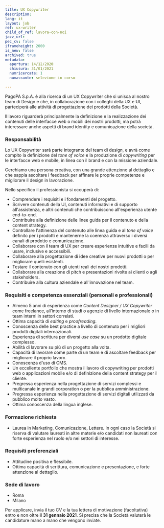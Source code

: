 ```yaml
---
title: UX Copywriter
description:
lang: it
layout: job
ref: ux-writer
child_of_ref: lavora-con-noi
jazz_url:
pec_cv: false
iframeheight: 2000
is_new: false
archived: true
metadata:
  apertura: 14/12/2020
  chiusura: 31/01/2021
  numricercate: 1
  numassunte: selezione in corso
  
---
```


PagoPA S.p.A. è alla ricerca di un UX Copywriter che si unisca al nostro team di Design e che, in collaborazione con i colleghi della UX e UI, parteciperà alle attività di progettazione dei prodotti della Società.

Il lavoro riguarderà principalmente la definizione e la realizzazione dei contenuti delle interfacce web o mobili dei nostri prodotti, ma potrà interessare anche aspetti di brand identity e comunicazione della società.

### Responsabilità

Lo UX Copywriter sarà parte integrante del team di design, e avrà come compito la definizione del _tone of voice_ e la produzione di _copywriting_ per le interfacce web e mobile, in linea con il brand e con la missione aziendale.

Cerchiamo una persona creativa, con una grande attenzione al dettaglio e che sappia ascoltare i feedback per affinare le proprie competenze e migliorare il design in lavorazione.

Nello specifico il professionista si occuperà di:

- Comprendere i requisiti e i fondamenti del progetto.
- Scrivere contenuti della UI, contenuti informativi e di supporto all'assistenza, e altri contenuti che contribuiscono all'esperienza utente end-to-end.
- Contribuire alla definizione delle linee guida per il contenuto e della content strategy.
- Controllare l'attinenza del contenuto alle linea guida e al _tone of voice_ definito per i prodotti e mantenerne la coerenza attraverso i diversi canali di prodotto e comunicazione.
- Collaborare con il team di UX per creare esperienze intuitive e facili da usare, inclusive e accessibili.
- Collaborare alla progettazione di idee creative per nuovi prodotti o per migliorare quelli esistenti.
- Testare il contenuto con gli utenti reali dei nostri prodotti.
- Collaborare alla creazione di pitch e presentazioni rivolte ai clienti o agli stakeholders.
- Contribuire alla cultura aziendale e all'innovazione nel team.

### Requisiti e competenza essenziali (personali e professionali)

- Almeno 5 anni di esperienza come _Content Designer / UX Copywriter_ come freelance, all’interno di studi o agenzie di livello internazionale o in team interni in settori correlati.
- Ottima capacità di _editing_ e _proofreading_.
- Conoscenza delle best practice a livello di contenuto per i migliori prodotti digitali internazionali.
- Esperienza di scrittura per diversi _use case_ su un prodotto digitale complesso.
- Abilità di lavorare su più di un progetto alla volta.
- Capacità di lavorare come parte di un team e di ascoltare feedback per migliorare il proprio lavoro.
- Conoscenza d'uso di CMS.
- Un eccellente portfolio che mostra il lavoro di copywriting per prodotti web o applicazioni mobile e/o di definizione della content strategy per il cliente.
- Pregressa esperienza nella progettazione di servizi complessi e multicanale in grandi corporation o per la pubblica amministrazione.
- Pregressa esperienza nella progettazione di servizi digitali utilizzati da pubblico molto vasto.
- Ottima conoscenza della lingua inglese.

### Formazione richiesta

- Laurea in Marketing, Comunicazione, Lettere. In ogni caso la Società si riserva di valutare laureati in altre materie e/o candidati non laureati con forte esperienza nel ruolo e/o nei settori di interesse.

### Requisiti preferenziali

- Attitudine positiva e flessibile.
- Ottima capacità di scrittura, comunicazione e presentazione, e forte attenzione al dettaglio.

### Sede di lavoro

- Roma
- Milano

Per applicare, invia il tuo CV e la tua lettera di motivazione (facoltativa) entro e non oltre il **31 gennaio 2021**. Si precisa che la Società valuterà le candidature mano a mano che vengono inviate.
